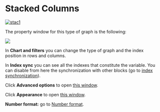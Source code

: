 # Stacked Columns



[![stac1](http://www.cubeplat.com:8081/wiki/wp-content/uploads/2016/04/stac1.png)](http://www.cubeplat.com:8081/wiki/wp-content/uploads/2016/04/stac1.png)

The property window for this type of graph is the following:

[![](http://www.cubeplat.com:8081/wiki/wp-content/uploads/2016/07/stac2.png)](http://www.cubeplat.com:8081/wiki/wp-content/uploads/2016/07/stac2.png)

In **Chart and filters**  you can change the type of graph and the index position in rows and columns.

In **Index sync** you can see all the indexes that constitute the variable. You can disable from here the synchronization with other blocks (go to [index synchronization](http://www.cubeplat.com:8081/wiki/en/knowledge-base/index-and-drilldown-drillup-synchronixation/)).

Click **Advanced options**  to open  [this window](http://www.cubeplat.com:8081/wiki/en/knowledge-base/properties-window/#Advanced_Options).

Click  **Appearance**  to open  [this window](http://www.cubeplat.com:8081/wiki/en/knowledge-base/properties-window/#Appearance).

**Number format:** go to [Number format](http://www.cubeplat.com:8081/wiki/en/knowledge-base/number-format-2/).
<!--stackedit_data:
eyJoaXN0b3J5IjpbLTEyNDM0Nzc4NzJdfQ==
-->